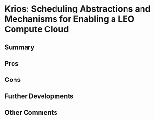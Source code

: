 # Krios: Scheduling Abstractions and Mechanisms for Enabling a LEO Compute Cloud
## Summary

## Pros

## Cons

## Further Developments

## Other Comments

